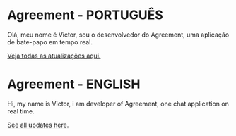 # Agreement - PORTUGUÊS

Olá, meu nome é Victor, sou o desenvolvedor do Agreement, uma aplicação de bate-papo em tempo real.

[Veja todas as atualizações aqui.](github.com/NerdGuin/Agreement/releases)






# Agreement - ENGLISH

Hi, my name is Victor, i am developer of Agreement, one chat application on real time.

[See all updates here.](github.com/NerdGuin/Agreement/releases)
